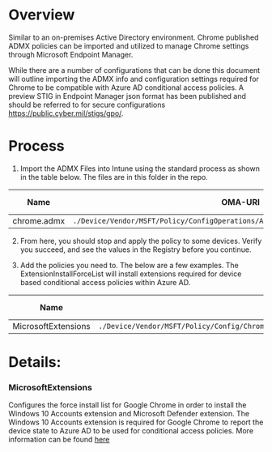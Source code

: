 # Overview

Similar to an on-premises Active Directory environment. Chrome published ADMX policies can be imported and utilized to manage Chrome settings through Microsoft Endpoint Manager. 

While there are a number of configurations that can be done this document will outline importing the ADMX info and configuration settings required for Chrome to be compatible with Azure AD conditional access policies. A preview STIG in Endpoint Manager json format has been published and should be referred to for secure configurations https://public.cyber.mil/stigs/gpo/. 

# Process

1. Import the ADMX Files into Intune using the standard process as shown in the table below. The files are in this folder in the repo.

| Name                               | OMA-URI                                                                                                 | Data type |
|------------------------------------|---------------------------------------------------------------------------------------------------------|-----------|
| chrome.admx | `./Device/Vendor/MSFT/Policy/ConfigOperations/ADMXInstall/Chrome/Policy/ChromeADMX` | String    |

2. From here, you should stop and apply the policy to some devices. Verify you succeed, and see the values in the Registry before you continue.

3. Add the policies you need to. The below are a few examples. The ExtensionInstallForceList will install extensions required for device based conditional access policies within Azure AD. 
  
| Name                             | OMA-URI                                                                                                              | Data type |
|----------------------------------|----------------------------------------------------------------------------------------------------------------------|-----------|
| MicrosoftExtensions            | `./Device/Vendor/MSFT/Policy/Config/Chrome~Policy~googlechrome~Extensions/ExtensionInstallForcelist`               | String    |


# Details:

### MicrosoftExtensions
Configures the force install list for Google Chrome in order to install the Windows 10 Accounts extension and Microsoft Defender extension. The Windows 10 Accounts extension is required for Google Chrome to report the device state to Azure AD to be used for conditional access policies. More information can be found [here](https://docs.microsoft.com/en-us/azure/active-directory/conditional-access/concept-conditional-access-conditions#chrome-support)



